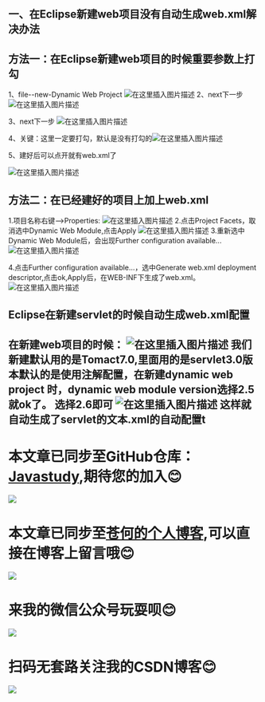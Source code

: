 ## 一、在Eclipse新建web项目没有自动生成web.xml解决办法
## 方法一：在Eclipse新建web项目的时候重要参数上打勾
1、file--new-Dynamic Web Project 
![在这里插入图片描述](https://img-blog.csdnimg.cn/20181214160226360.png?x-oss-process=image/watermark,type_ZmFuZ3poZW5naGVpdGk,shadow_10,text_aHR0cHM6Ly9ibG9nLmNzZG4ubmV0L3FxXzQzMjcwMDc0,size_16,color_FFFFFF,t_70)
2、next下一步
![在这里插入图片描述](https://img-blog.csdnimg.cn/20181214160315960.png?x-oss-process=image/watermark,type_ZmFuZ3poZW5naGVpdGk,shadow_10,text_aHR0cHM6Ly9ibG9nLmNzZG4ubmV0L3FxXzQzMjcwMDc0,size_16,color_FFFFFF,t_70)

3、next下一步
![在这里插入图片描述](https://img-blog.csdnimg.cn/20181214160348211.png?x-oss-process=image/watermark,type_ZmFuZ3poZW5naGVpdGk,shadow_10,text_aHR0cHM6Ly9ibG9nLmNzZG4ubmV0L3FxXzQzMjcwMDc0,size_16,color_FFFFFF,t_70)

4、关键：这里一定要打勾，默认是没有打勾的![在这里插入图片描述](https://img-blog.csdnimg.cn/20181214160416976.png?x-oss-process=image/watermark,type_ZmFuZ3poZW5naGVpdGk,shadow_10,text_aHR0cHM6Ly9ibG9nLmNzZG4ubmV0L3FxXzQzMjcwMDc0,size_16,color_FFFFFF,t_70)

5、建好后可以点开就有web.xml了

![在这里插入图片描述](https://img-blog.csdnimg.cn/20181214160544786.png?x-oss-process=image/watermark,type_ZmFuZ3poZW5naGVpdGk,shadow_10,text_aHR0cHM6Ly9ibG9nLmNzZG4ubmV0L3FxXzQzMjcwMDc0,size_16,color_FFFFFF,t_70)

## 方法二：在已经建好的项目上加上web.xml
 1.项目名称右键-->Properties:
 ![在这里插入图片描述](https://img-blog.csdnimg.cn/20181214160700888.png?x-oss-process=image/watermark,type_ZmFuZ3poZW5naGVpdGk,shadow_10,text_aHR0cHM6Ly9ibG9nLmNzZG4ubmV0L3FxXzQzMjcwMDc0,size_16,color_FFFFFF,t_70)
 2.点击Project Facets，取消选中Dynamic Web Module,点击Apply
 ![在这里插入图片描述](https://img-blog.csdnimg.cn/20181214160730677.png?x-oss-process=image/watermark,type_ZmFuZ3poZW5naGVpdGk,shadow_10,text_aHR0cHM6Ly9ibG9nLmNzZG4ubmV0L3FxXzQzMjcwMDc0,size_16,color_FFFFFF,t_70)
 3.重新选中Dynamic Web Module后，会出现Further configuration available...
 ![在这里插入图片描述](https://img-blog.csdnimg.cn/20181214160754808.png?x-oss-process=image/watermark,type_ZmFuZ3poZW5naGVpdGk,shadow_10,text_aHR0cHM6Ly9ibG9nLmNzZG4ubmV0L3FxXzQzMjcwMDc0,size_16,color_FFFFFF,t_70)

 4.点击Further configuration available...，选中Generate web.xml deployment descriptor,点击ok,Apply后，在WEB-INF下生成了web.xml。
 ![在这里插入图片描述](https://img-blog.csdnimg.cn/20181214160812893.png?x-oss-process=image/watermark,type_ZmFuZ3poZW5naGVpdGk,shadow_10,text_aHR0cHM6Ly9ibG9nLmNzZG4ubmV0L3FxXzQzMjcwMDc0,size_16,color_FFFFFF,t_70)

## Eclipse在新建servlet的时候自动生成web.xml配置
在新建web项目的时候：
![在这里插入图片描述](https://img-blog.csdnimg.cn/20181214161006245.png?x-oss-process=image/watermark,type_ZmFuZ3poZW5naGVpdGk,shadow_10,text_aHR0cHM6Ly9ibG9nLmNzZG4ubmV0L3FxXzQzMjcwMDc0,size_16,color_FFFFFF,t_70)
我们新建默认用的是Tomact7.0,里面用的是servlet3.0版本默认的是使用注解配置，在新建dynamic web project 时，dynamic web module version选择2.5就ok了。
选择2.6即可
![在这里插入图片描述](https://img-blog.csdnimg.cn/20181214161120451.png?x-oss-process=image/watermark,type_ZmFuZ3poZW5naGVpdGk,shadow_10,text_aHR0cHM6Ly9ibG9nLmNzZG4ubmV0L3FxXzQzMjcwMDc0,size_16,color_FFFFFF,t_70)
这样就自动生成了servlet的文本.xml的自动配置t
------
# 本文章已同步至GitHub仓库：<a href="Javasthttps://github.com/freestylefly/javaStudyudy">Javastudy</a>,期待您的加入:blush:
<img src="http://pp8g2fyug.bkt.clouddn.com/github.jpg" width=""/>

# 本文章已同步至<a href="https://freestylefly.github.io/">苍何的个人博客</a>,可以直接在博客上留言哦:blush:
<img src="http://pp8g2fyug.bkt.clouddn.com/myblog..png" width=""/>

# 来我的微信公众号玩耍呗:blush:
<img src="http://pp8g2fyug.bkt.clouddn.com/weixingongzhonghao.jpg" width=""/>

# 扫码无套路关注我的CSDN博客:blush:
<img src="http://pp8g2fyug.bkt.clouddn.com/CSDN.png" width=""/>